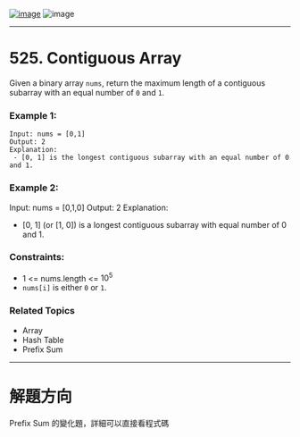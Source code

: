 [![image](https://img.shields.io/badge/Leetcode-Link-blue?logo=leetcode)](https://leetcode.com/problems/contiguous-array/description/)
![image](https://img.shields.io/badge/Difficulty-Medium-yellow)

---

# 525. Contiguous Array

Given a binary array `nums`, return the maximum length of a contiguous subarray with an equal number of `0` and `1`.

### Example 1:

```
Input: nums = [0,1]
Output: 2
Explanation: 
 - [0, 1] is the longest contiguous subarray with an equal number of 0 and 1.
```

### Example 2:

Input: nums = [0,1,0]
Output: 2
Explanation: 
 - [0, 1] (or [1, 0]) is a longest contiguous subarray with equal number of 0 and 1.

### Constraints:

- 1 <= nums.length <= $10^5$
- `nums[i]` is either `0` or `1`.

### Related Topics

- Array
- Hash Table
- Prefix Sum
  
---

# 解題方向

Prefix Sum 的變化題，詳細可以直接看程式碼
